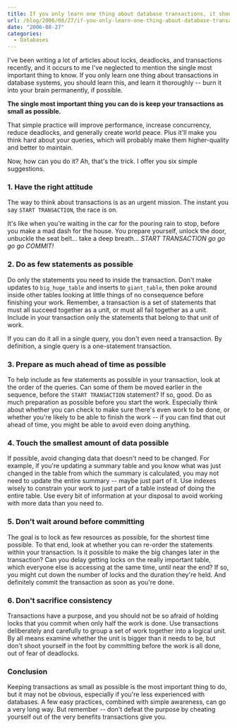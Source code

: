 ```yaml
---
title: If you only learn one thing about database transactions, it should be this
url: /blog/2006/08/27/if-you-only-learn-one-thing-about-database-transactions-it-should-be-this/
date: "2006-08-27"
categories:
  - Databases
---
```

I've been writing a lot of articles about locks, deadlocks, and transactions recently, and it occurs to me I've neglected to mention the single most important thing to know. If you only learn one thing about transactions in database systems, you should learn this, and learn it thoroughly -- burn it into your brain permanently, if possible.

**The single most important thing you can do is keep your transactions as small as possible.**

That simple practice will improve performance, increase concurrency, reduce deadlocks, and generally create world peace. Plus it'll make you think hard about your queries, which will probably make them higher-quality and better to maintain.

Now, how can you do it? Ah, that's the trick. I offer you six simple suggestions.

### 1. Have the right attitude

The way to think about transactions is as an urgent mission. The instant you say `START TRANSACTION`, the race is on.

It's like when you're waiting in the car for the pouring rain to stop, before you make a mad dash for the house. You prepare yourself, unlock the door, unbuckle the seat belt... take a deep breath... *START TRANSACTION go go go go COMMIT!* 

### 2. Do as few statements as possible

Do only the statements you need to inside the transaction. Don't make updates to `big_huge_table` and inserts to `giant_table`, then poke around inside other tables looking at little things of no consequence before finishing your work. Remember, a transaction is a set of statements that must all succeed together as a unit, or must all fail together as a unit. Include in your transaction only the statements that belong to that unit of work.

If you can do it all in a single query, you don't even need a transaction. By definition, a single query is a one-statement transaction.

### 3. Prepare as much ahead of time as possible

To help include as few statements as possible in your transaction, look at the order of the queries. Can some of them be moved earlier in the sequence, before the `START TRANSACTION` statement? If so, good. Do as much preparation as possible before you start the work. Especially think about whether you can check to make sure there's even work to be done, or whether you're likely to be able to finish the work -- if you can find that out ahead of time, you might be able to avoid even doing anything.

### 4. Touch the smallest amount of data possible

If possible, avoid changing data that doesn't need to be changed. For example, if you're updating a summary table and you know what was just changed in the table from which the summary is calculated, you may not need to update the entire summary -- maybe just part of it. Use indexes wisely to constrain your work to just part of a table instead of doing the entire table. Use every bit of information at your disposal to avoid working with more data than you need to.

### 5. Don't wait around before committing

The goal is to lock as few resources as possible, for the shortest time possible. To that end, look at whether you can re-order the statements within your transaction. Is it possible to make the big changes later in the transaction? Can you delay getting locks on the really important table, which everyone else is accessing at the same time, until near the end? If so, you might cut down the number of locks and the duration they're held. And definitely commit the transaction as soon as you're done.

### 6. Don't sacrifice consistency

Transactions have a purpose, and you should not be so afraid of holding locks that you commit when only half the work is done. Use transactions deliberately and carefully to group a set of work together into a logical unit. By all means examine whether the unit is bigger than it needs to be, but don't shoot yourself in the foot by committing before the work is all done, out of fear of deadlocks.

### Conclusion

Keeping transactions as small as possible is the most important thing to do, but it may not be obvious, especially if you're less experienced with databases. A few easy practices, combined with simple awareness, can go a very long way. But remember -- don't defeat the purpose by cheating yourself out of the very benefits transactions give you.


